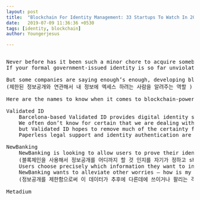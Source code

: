 ```yaml
---
layout: post
title:  "Blockchain For Identity Management: 33 Startups To Watch In 2019"
date:   2019-07-09 11:36:36 +0530
tags: [identity, blockchain]
author: Youngerjesus

---
```


<pre style="white-space: pre;
    word-break: break-word;">

Never before has it been such a minor chore to acquire somebody’s key personal details and capitalize on them. 
If your formal government-issued identity is so far unviolated, count yourself lucky— such unfortunate outcomes are only becoming more common.

But some companies are saying enough’s enough, developing blockchain-powered tools to turn the tables in favor of people protecting their identities.
(제한된 정보공개와 연관해서 내 정보에 엑세스 하려는 사람을 알려주는 역할 )

Here are the names to know when it comes to blockchain-powered ways to protect your identity.

Validated ID
    Barcelona-based Validated ID provides digital identity solutions that cater to individuals and businesses working in the remote and eCommerce spaces. 
    We often don’t know for certain that we are dealing with the real somebody when it comes to digital interactions, 
    but Validated ID hopes to remove much of the certainty from virtual dealings. 
    Paperless legal support and identity authentication are among two of Validated ID’s most critical offerings. 

NewBanking
    NewBanking is looking to allow users to prove their identities more easily across the web without sacrificing control over sensitive data
    (블록체인을 사용해서 정보공개를 어디까지 할 것 인지를 자기가 정하고 share할 수 있다)
    Users choose precisely which information they want to input into their digital ID, as well as who they choose to share it with. Beyond this,
    NewBanking wants to alleviate other worries – how is my data being used? Who is it being sold to? Is my personal information ripe for hackers?
    (정보공개를 제한함으로써 이 데이터가 추후에 다른데에 쓰이거나 팔리는 걱정을 하지 않늑넛 )

Metadium
    
</pre> 